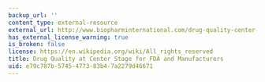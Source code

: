 ```yaml
---
backup_url: ''
content_type: external-resource
external_url: http://www.biopharminternational.com/drug-quality-center-stage-fda-and-manufacturers
has_external_license_warning: true
is_broken: false
license: https://en.wikipedia.org/wiki/All_rights_reserved
title: Drug Quality at Center Stage for FDA and Manufacturers
uid: e79c787b-5745-4773-83b4-7a2279d46671
---
```

